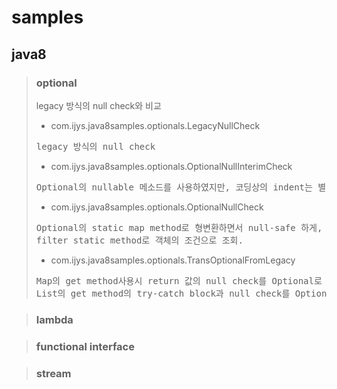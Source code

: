 samples
=======

java8
-----

> ### optional
> legacy 방식의 null check와 비교
> * com.ijys.java8samples.optionals.LegacyNullCheck
> <pre>legacy 방식의 null check</pre>
> * com.ijys.java8samples.optionals.OptionalNullInterimCheck
> <pre>Optional의 nullable 메소드를 사용하였지만, 코딩상의 indent는 별 차이가 없는...</pre>
> * com.ijys.java8samples.optionals.OptionalNullCheck
> <pre>Optional의 static map method로 형변환하면서 null-safe 하게, orElse 메소드로 default값 까지 처리.
> filter static method로 객체의 조건으로 조회.</pre>
> * com.ijys.java8samples.optionals.TransOptionalFromLegacy
> <pre>Map의 get method사용시 return 값의 null check를 Optional로 변경.
> List의 get method의 try-catch block과 null check를 Optional로 변경.</pre>

> ### lambda


> ### functional interface


> ### stream

